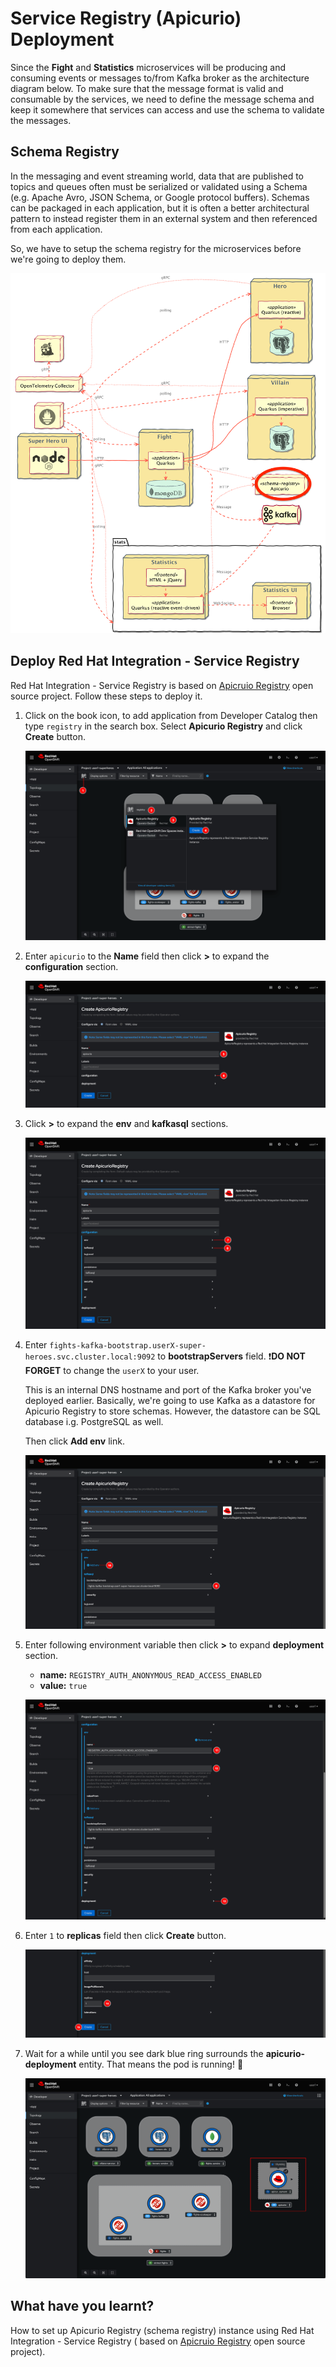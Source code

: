# Service Registry (Apicurio) Deployment

Since the **Fight** and **Statistics** microservices will be producing and consuming events or messages to/from Kafka broker as the architecture diagram below. To make sure that the message format is valid and consumable by the services, we need to define the message schema and keep it somewhere that services can access and use the schema to validate the messages.

## Schema Registry

In the messaging and event streaming world, data that are published to topics and queues often must be serialized or validated using a Schema (e.g. Apache Avro, JSON Schema, or Google protocol buffers). Schemas can be packaged in each application, but it is often a better architectural pattern to instead register them in an external system and then referenced from each application.

 So, we have to setup the schema registry for the microservices before we're going to deploy them.

![Architecture](image/registry-deployment/architecture.png)

## Deploy Red Hat Integration - Service Registry

Red Hat Integration - Service Registry is based on [Apicruio Registry](https://www.apicur.io/registry/) open source project. Follow these steps to deploy it.

1. Click on the book icon, to add application from Developer Catalog then type `registry` in the search box. Select **Apicurio Registry** and click **Create** button.

    ![Deploy Service Registry](image/registry-deployment/registry-deployment-1.png)

2. Enter `apicurio` to the **Name** field then click **>** to expand the **configuration** section.

    ![Deploy Service Registry](image/registry-deployment/registry-deployment-2.png)

3. Click **>** to expand the **env** and **kafkasql** sections.

    ![Deploy Service Registry](image/registry-deployment/registry-deployment-3.png)

4. Enter `fights-kafka-bootstrap.userX-super-heroes.svc.cluster.local:9092` to **bootstrapServers** field. :exclamation:**DO NOT FORGET** to change the `userX` to your user.

    This is an internal DNS hostname and port of the Kafka broker you've deployed earlier. Basically, we're going to use Kafka as a datastore for Apicurio Registry to store schemas. However, the datastore can be SQL database i.g. PostgreSQL as well.

    Then click **Add env** link.

    ![Deploy Service Registry](image/registry-deployment/registry-deployment-4.png)

5. Enter following environment variable then click **>** to expand **deployment** section.

    - **name:** `REGISTRY_AUTH_ANONYMOUS_READ_ACCESS_ENABLED`
    - **value:** `true`

    ![Deploy Service Registry](image/registry-deployment/registry-deployment-5.png)

6. Enter `1` to **replicas** field then click **Create** button.

    ![Deploy Service Registry](image/registry-deployment/registry-deployment-6.png)

7. Wait for a while until you see dark blue ring surrounds the **apicurio-deployment** entity. That means the pod is running! :tada:

    ![Deploy Service Registry](image/registry-deployment/registry-deployment-7.png)

## What have you learnt?

How to set up Apicurio Registry (schema registry) instance using Red Hat Integration - Service Registry ( based on [Apicruio Registry](https://www.apicur.io/registry/) open source project).

